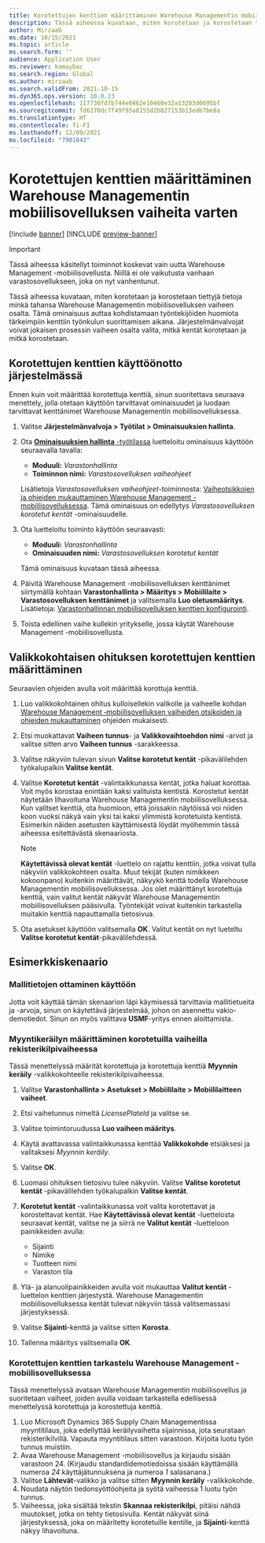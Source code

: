 ```yaml
---
title: Korotettujen kenttien määrittäminen Warehouse Managementin mobiilisovelluksen vaiheita varten
description: Tässä aiheessa kuvataan, miten korotetaan ja korostetaan tiettyjä tietoja minkä tahansa Warehouse Managementin mobiilisovelluksen vaiheen osalta.
author: Mirzaab
ms.date: 10/15/2021
ms.topic: article
ms.search.form: ''
audience: Application User
ms.reviewer: kamaybac
ms.search.region: Global
ms.author: mirzaab
ms.search.validFrom: 2021-10-15
ms.dyn365.ops.version: 10.0.23
ms.openlocfilehash: 117730fd7b744e0462e10468e32a13203d0695bf
ms.sourcegitcommit: fd6270dc7f49f93a8155d2b827153b13edb7be8a
ms.translationtype: HT
ms.contentlocale: fi-FI
ms.lasthandoff: 12/09/2021
ms.locfileid: "7901843"
---
```

# <a name="configure-promoted-fields-for-steps-in-the-warehouse-management-mobile-app"></a>Korotettujen kenttien määrittäminen Warehouse Managementin mobiilisovelluksen vaiheita varten

[!include [banner](../includes/banner.md)]
[!INCLUDE [preview-banner](../includes/preview-banner.md)]
<!--KFM: Preview until GA with 10.0.23 -->

> [!IMPORTANT]
> Tässä aiheessa käsitellyt toiminnot koskevat vain uutta Warehouse Management -mobiilisovellusta. Niillä ei ole vaikutusta vanhaan varastosovellukseen, joka on nyt vanhentunut.

Tässä aiheessa kuvataan, miten korotetaan ja korostetaan tiettyjä tietoja minkä tahansa Warehouse Managementin mobiilisovelluksen vaiheen osalta. Tämä ominaisuus auttaa kohdistamaan työntekijöiden huomiota tärkeimpiin kenttiin työnkulun suorittamisen aikana. Järjestelmänvalvojat voivat jokaisen prosessin vaiheen osalta valita, mitkä kentät korotetaan ja mitkä korostetaan.

## <a name="enable-promoted-fields-in-your-system"></a>Korotettujen kenttien käyttöönotto järjestelmässä

Ennen kuin voit määrittää korotettuja kenttiä, sinun suoritettava seuraava menettely, jolla otetaan käyttöön tarvittavat ominaisuudet ja luodaan tarvittavat kenttänimet Warehouse Managementin mobiilisovelluksessa.

1. Valitse **Järjestelmänvalvoja \> Työtilat \> Ominaisuuksien hallinta**.
1. Ota [**Ominaisuuksien hallinta** -työtilassa](../../fin-ops-core/fin-ops/get-started/feature-management/feature-management-overview.md) luetteloitu ominaisuus käyttöön seuraavalla tavalla:

    - **Moduuli:** *Varastonhallinta*
    - **Toiminnon nimi:** *Varastosovelluksen vaiheohjeet*

    Lisätietoja *Varastosovelluksen vaiheohjeet*-toiminnosta: [Vaiheotsikkojen ja ohjeiden mukauttaminen Warehouse Management -mobiilisovelluksessa](mobile-app-titles-instructions.md). Tämä ominaisuus on edellytys *Varastosovelluksen korotetut kentät* -ominaisuudelle.

1. Ota luetteloitu toiminto käyttöön seuraavasti:

    - **Moduuli:** *Varastonhallinta*
    - **Ominaisuuden nimi:** *Varastosovelluksen korotetut kentät*

    Tämä ominaisuus kuvataan tässä aiheessa.

1. Päivitä Warehouse Management -mobiilisovelluksen kenttänimet siirtymällä kohtaan **Varastonhallinta \> Määritys \> Mobiililaite \> Varastosovelluksen kenttänimet** ja valitsemalla **Luo oletusmääritys**. Lisätietoja: [Varastonhallinnan mobiilisovelluksen kenttien konfigurointi](configure-app-field-names-priorities-warehouse.md).
1. Toista edellinen vaihe kullekin yritykselle, jossa käytät Warehouse Management -mobiilisovellusta.

## <a name="configure-promoted-fields-from-a-menu-specific-override"></a>Valikkokohtaisen ohituksen korotettujen kenttien määrittäminen

Seuraavien ohjeiden avulla voit määrittää korottuja kenttiä.

1. Luo valikkokohtainen ohitus kulloisellekin valikolle ja vaiheelle kohdan [Warehouse Management ‑mobiilisovelluksen vaiheiden otsikoiden ja ohjeiden mukauttaminen](mobile-app-titles-instructions.md) ohjeiden mukaisesti.
1. Etsi muokattavat **Vaiheen tunnus**- ja **Valikkovaihtoehdon nimi** -arvot ja valitse sitten arvo **Vaiheen tunnus** -sarakkeessa.
1. Valitse näkyviin tulevan sivun **Valitse korotetut kentät** -pikavälilehden työkalupalkin **Valitse kentät**.
1. Valitse **Korotetut kentät** -valintaikkunassa kentät, jotka haluat korottaa. Voit myös korostaa enintään kaksi valituista kentistä. Korostetut kentät näytetään lihavoituna Warehouse Managementin mobiilisovelluksessa. Kun valitset kenttiä, ota huomioon, että joissakin näytöissä voi niiden koon vuoksi näkyä vain yksi tai kaksi ylimmistä korotetuista kentistä. Esimerkin näiden asetusten käyttämisestä löydät myöhemmin tässä aiheessa esitettävästä skenaariosta.

    > [!NOTE]
    > **Käytettävissä olevat kentät** -luettelo on rajattu kenttiin, jotka voivat tulla näkyviin valikkokohteen osalta. Muut tekijät (kuten nimikkeen kokoonpano) kuitenkin määrittävät, näkyykö kenttä todella Warehouse Managementin mobiilisovelluksessa. Jos olet määrittänyt korotettuja kenttiä, vain valitut kentät näkyvät Warehouse Managementin mobiilisovelluksen pääsivulla. Työntekijät voivat kuitenkin tarkastella muitakin kenttiä napauttamalla tietosivua.

1. Ota asetukset käyttöön valitsemalla **OK**. Valitut kentät on nyt lueteltu **Valitse korotetut kentät**-pikavälilehdessä.

## <a name="example-scenario"></a>Esimerkkiskenaario

### <a name="enable-sample-data"></a>Mallitietojen ottaminen käyttöön

Jotta voit käyttää tämän skenaarion läpi käymisessä tarvittavia mallitietueita ja -arvoja, sinun on käytettävä järjestelmää, johon on asennettu vakio-demotiedot. Sinun on myös valittava **USMF**-yritys ennen aloittamista.

### <a name="configure-sales-picking-with-promoted-steps-on-the-license-plate-step"></a>Myyntikeräilyn määrittäminen korotetuilla vaiheilla rekisterikilpivaiheessa

Tässä menettelyssä määrität korotettuja ja korotettuja kenttiä **Myynnin keräily** -valikkokohteelle rekisterikilpivaiheessa.

1. Valitse **Varastonhallinta \> Asetukset \> Mobiililaite \> Mobiililaitteen vaiheet**.
1. Etsi vaihetunnus nimeltä *LicensePlateId* ja valitse se.
1. Valitse toimintoruudussa **Luo vaiheen määritys**.
1. Käytä avattavassa valintaikkunassa kenttää **Valikkokohde** etsiäksesi ja valitaksesi *Myynnin keräily*.
1. Valitse **OK**.
1. Luomasi ohituksen tietosivu tulee näkyviin. Valitse **Valitse korotetut kentät** -pikavälilehden työkalupalkin **Valitse kentät**.
1. **Korotetut kentät** -valintaikkunassa voit valita korotettavat ja korostettavat kentät. Hae **Käytettävissä olevat kentät** -luettelosta seuraavat kentät, valitse ne ja siirrä ne **Valitut kentät** -luetteloon painikkeiden avulla:

    - Sijainti
    - Nimike
    - Tuotteen nimi
    - Varaston tila

1. Ylä- ja alanuolipainikkeiden avulla voit mukauttaa **Valitut kentät** -luettelon kenttien järjestystä. Warehouse Managementin mobiilisovelluksessa kentät tulevat näkyviin tässä valitsemassasi järjestyksessä.
1. Valitse **Sijainti**-kenttä ja valitse sitten **Korosta**.
1. Tallenna määritys valitsemalla **OK**.

### <a name="view-the-promoted-fields-in-the-warehouse-management-mobile-app"></a>Korotettujen kenttien tarkastelu Warehouse Management -mobiilisovelluksessa

Tässä menettelyssä avataan Warehouse Managementin mobiilisovellus ja suoritetaan vaiheet, joiden avulla voidaan tarkastella edellisessä menettelyssä korotettuja ja korostettuja kenttiä.

1. Luo Microsoft Dynamics 365 Supply Chain Managementissa myyntitilaus, joka edellyttää keräilyvaihetta sijainnissa, jota seurataan rekisterikilvillä. Vapauta myyntitilaus sitten varastoon. Kirjoita luotu työn tunnus muistiin.
1. Avaa Warehouse Management -mobiilisovellus ja kirjaudu sisään varastoon 24. (Kirjaudu standardidemotiedoissa sisään käyttämällä numeroa *24* käyttäjätunnuksena ja numeroa *1* salasanana.)
1. Valitse **Lähtevät**-valikko ja valitse sitten **Myynnin keräily** -valikkokohde.
1. Noudata näytön tiedonsyöttöohjeita ja syötä vaiheessa 1 luotu työn tunnus.
1. Vaiheessa, joka sisältää tekstin **Skannaa rekisterikilpi**, pitäisi nähdä muutokset, jotka on tehty tietosivulla. Kentät näkyvät siinä järjestyksessä, joka on määritetty korotetuille kentille, ja **Sijainti**-kenttä näkyy lihavoituna.
